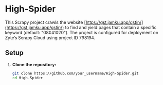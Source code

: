 # High-Spider

This Scrapy project crawls the website [https://gst.jamku.app/gstin/](https://gst.jamku.app/gstin/) to find and yield pages that contain a specific keyword (default: "08041020"). The project is configured for deployment on Zyte’s Scrapy Cloud using project ID 798194.

## Setup

1. **Clone the repository:**
   ```bash
   git clone https://github.com/your_username/High-Spider.git
   cd High-Spider

